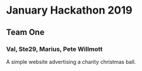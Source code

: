 # January Hackathon 2019

## Team One 

### Val, Ste29, Marius, Pete Willmott

A simple website advertising a charity christmas ball.